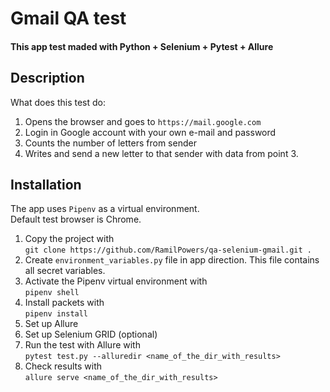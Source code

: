 # Gmail QA test
#### This app test maded with Python + Selenium + Pytest + Allure

Description
-----------------------------------
What does this test do:
1. Opens the browser and goes to `https://mail.google.com`
2. Login in Google account with your own e-mail and password
3. Counts the number of letters from sender
4. Writes and send a new letter to that sender with data from point 3.

Installation
-----------------------------------
The app uses `Pipenv` as a virtual environment.  
Default test browser is Chrome.
1. Copy the project with  
`git clone https://github.com/RamilPowers/qa-selenium-gmail.git .`
2. Create `environment_variables.py` file in app direction. This file contains all secret variables.
2. Activate the Pipenv virtual environment with  
`pipenv shell`
3. Install packets with  
`pipenv install`
4. Set up Allure
4. Set up Selenium GRID (optional) 
5. Run the test with Allure with  
`pytest test.py --alluredir <name_of_the_dir_with_results>`
6. Check results with  
`allure serve <name_of_the_dir_with_results>`